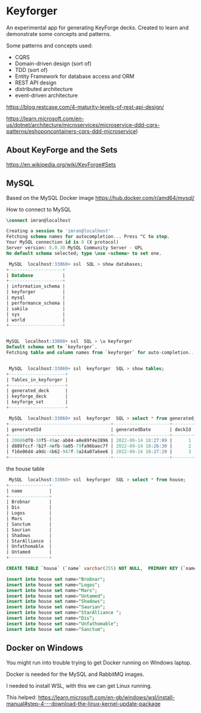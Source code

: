 # Keyforger

An experimental app for generating KeyForge decks. Created to learn and demonstrate some concepts and  patterns.

Some patterns and concepts used:
* CQRS
* Domain-driven design (sort of)
* TDD (sort of)
* Entity Framework for database access and ORM
* REST API design
* distributed architecture
* event-driven architecture

https://blog.restcase.com/4-maturity-levels-of-rest-api-design/

https://learn.microsoft.com/en-us/dotnet/architecture/microservices/microservice-ddd-cqrs-patterns/eshoponcontainers-cqrs-ddd-microservice)


## About KeyForge and the Sets

https://en.wikipedia.org/wiki/KeyForge#Sets


## MySQL

Based on the MySQL Docker image https://hub.docker.com/r/amd64/mysql/

How to connect to MySQL

```sql
\connect imran@localhost

Creating a session to 'imran@localhost'
Fetching schema names for autocompletion... Press ^C to stop.
Your MySQL connection id is 8 (X protocol)
Server version: 8.0.30 MySQL Community Server - GPL
No default schema selected; type \use <schema> to set one.

 MySQL  localhost:33060+ ssl  SQL > show databases;
+--------------------+
| Database           |
+--------------------+
| information_schema |
| keyforger          |
| mysql              |
| performance_schema |
| sakila             |
| sys                |
| world              |
+--------------------+


MySQL  localhost:33060+ ssl  SQL > \u keyforger
Default schema set to `keyforger`.
Fetching table and column names from `keyforger` for auto-completion... Press ^C to stop.


 MySQL  localhost:33060+ ssl  keyforger  SQL > show tables;
+---------------------+
| Tables_in_keyforger |
+---------------------+
| generated_deck      |
| keyforge_deck       |
| keyforge_set        |
+---------------------+

 MySQL  localhost:33060+ ssl  keyforger  SQL > select * from generated_deck;
+--------------------------------------+---------------------+--------+
| generatedId                          | generatedDate       | deckId |
+--------------------------------------+---------------------+--------+
| 20686df8-10f5-49ac-ab84-a8e89f4e2896 | 2022-09-14 18:27:09 |      1 |
| d889fccf-7b2f-4efb-9a05-79fa96baec7f | 2022-09-14 18:26:30 |      2 |
| f16e06d4-a9dc-4b62-947f-3a24a07a6ee6 | 2022-09-14 18:27:29 |      3 |
+--------------------------------------+---------------------+--------+
```

the house table

```sql
 MySQL  localhost:33060+ ssl  keyforger  SQL > select * from house;
+---------------+
| name          |
+---------------+
| Brobnar       |
| Dis           |
| Logos         |
| Mars          |
| Sanctum       |
| Saurian       |
| Shadows       |
| StarAlliance  |
| Unfathomable  |
| Untamed       |
+---------------+

CREATE TABLE `house` (`name` varchar(255) NOT NULL,  PRIMARY KEY (`name`));

insert into house set name="Brobnar";
insert into house set name="Logos";
insert into house set name="Mars";
insert into house set name="Untamed";
insert into house set name="Shadows";
insert into house set name="Saurian";
insert into house set name="StarAlliance ";
insert into house set name="Dis";
insert into house set name="Unfathomable";
insert into house set name="Sanctum";
```

## Docker on Windows

You might run into trouble trying to get Docker running on Windows laptop.

Docker is needed for the MySQL and RabbitMQ images.

I needed to install WSL, with this we can get Linux running.

This helped:
https://learn.microsoft.com/en-gb/windows/wsl/install-manual#step-4---download-the-linux-kernel-update-package